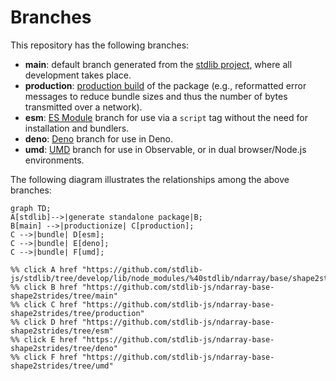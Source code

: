 <!--

@license Apache-2.0

Copyright (c) 2022 The Stdlib Authors.

Licensed under the Apache License, Version 2.0 (the "License");
you may not use this file except in compliance with the License.
You may obtain a copy of the License at

    http://www.apache.org/licenses/LICENSE-2.0

Unless required by applicable law or agreed to in writing, software
distributed under the License is distributed on an "AS IS" BASIS,
WITHOUT WARRANTIES OR CONDITIONS OF ANY KIND, either express or implied.
See the License for the specific language governing permissions and
limitations under the License.

-->

# Branches

This repository has the following branches:

-   **main**: default branch generated from the [stdlib project][stdlib-url], where all development takes place.
-   **production**: [production build][production-url] of the package (e.g., reformatted error messages to reduce bundle sizes and thus the number of bytes transmitted over a network).
-   **esm**: [ES Module][esm-url] branch for use via a `script` tag without the need for installation and bundlers.
-   **deno**: [Deno][deno-url] branch for use in Deno.
-   **umd**: [UMD][umd-url] branch for use in Observable, or in dual browser/Node.js environments.

The following diagram illustrates the relationships among the above branches:

```mermaid
graph TD;
A[stdlib]-->|generate standalone package|B;
B[main] -->|productionize| C[production];
C -->|bundle| D[esm];
C -->|bundle| E[deno];
C -->|bundle| F[umd];

%% click A href "https://github.com/stdlib-js/stdlib/tree/develop/lib/node_modules/%40stdlib/ndarray/base/shape2strides"
%% click B href "https://github.com/stdlib-js/ndarray-base-shape2strides/tree/main"
%% click C href "https://github.com/stdlib-js/ndarray-base-shape2strides/tree/production"
%% click D href "https://github.com/stdlib-js/ndarray-base-shape2strides/tree/esm"
%% click E href "https://github.com/stdlib-js/ndarray-base-shape2strides/tree/deno"
%% click F href "https://github.com/stdlib-js/ndarray-base-shape2strides/tree/umd"
```

[stdlib-url]: https://github.com/stdlib-js/stdlib/tree/develop/lib/node_modules/%40stdlib/ndarray/base/shape2strides
[production-url]: https://github.com/stdlib-js/ndarray-base-shape2strides/tree/production
[deno-url]: https://github.com/stdlib-js/ndarray-base-shape2strides/tree/deno
[umd-url]: https://github.com/stdlib-js/ndarray-base-shape2strides/tree/umd
[esm-url]: https://github.com/stdlib-js/ndarray-base-shape2strides/tree/esm